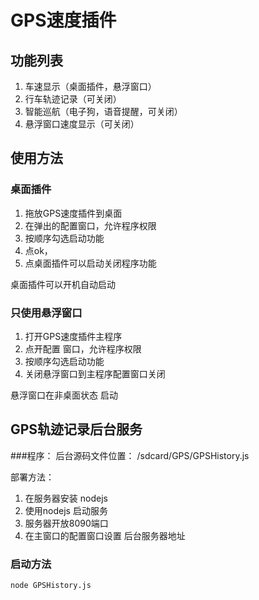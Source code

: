 # GPS速度插件
## 功能列表
1. 车速显示（桌面插件，悬浮窗口）
2. 行车轨迹记录（可关闭）
3. 智能巡航（电子狗，语音提醒，可关闭）
4. 悬浮窗口速度显示（可关闭）

## 使用方法
### 桌面插件
   1. 拖放GPS速度插件到桌面
   2. 在弹出的配置窗口，允许程序权限
   3. 按顺序勾选启动功能
   4. 点ok，
   5. 点桌面插件可以启动关闭程序功能
   
   桌面插件可以开机自动启动
   
 ### 只使用悬浮窗口
 1. 打开GPS速度插件主程序
 2. 点开配置 窗口，允许程序权限
 3. 按顺序勾选启动功能
 4. 关闭悬浮窗口到主程序配置窗口关闭
 
 悬浮窗口在非桌面状态 启动
 
 
 ## GPS轨迹记录后台服务
 
 ###程序： 
后台源码文件位置：
/sdcard/GPS/GPSHistory.js

部署方法：
1. 在服务器安装 nodejs
2. 使用nodejs 启动服务
3. 服务器开放8090端口
4. 在主窗口的配置窗口设置 后台服务器地址

### 启动方法
```$bash
node GPSHistory.js 
```

    